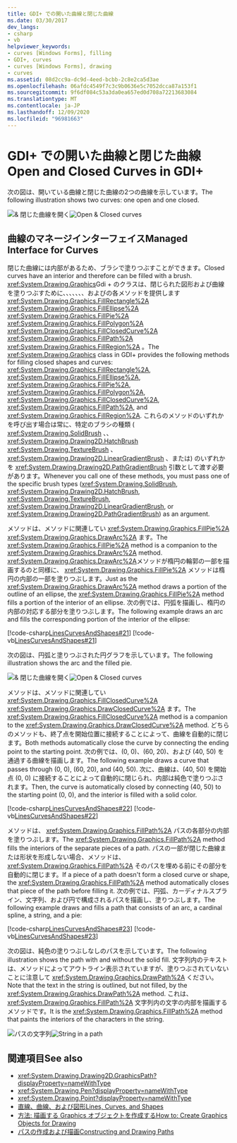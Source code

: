 ```yaml
---
title: GDI+ での開いた曲線と閉じた曲線
ms.date: 03/30/2017
dev_langs:
- csharp
- vb
helpviewer_keywords:
- curves [Windows Forms], filling
- GDI+, curves
- curves [Windows Forms], drawing
- curves
ms.assetid: 08d2cc9a-dc9d-4eed-bcbb-2c8e2ca5d3ae
ms.openlocfilehash: 06afdc4549f7c3c9b0636e5c7052dcca87a153f1
ms.sourcegitcommit: 9f6df084c53a3da0ea657ed0d708a72213683084
ms.translationtype: MT
ms.contentlocale: ja-JP
ms.lasthandoff: 12/09/2020
ms.locfileid: "96981663"
---
```

# <a name="open-and-closed-curves-in-gdi"></a><span data-ttu-id="b188d-102">GDI+ での開いた曲線と閉じた曲線</span><span class="sxs-lookup"><span data-stu-id="b188d-102">Open and Closed Curves in GDI+</span></span>
<span data-ttu-id="b188d-103">次の図は、開いている曲線と閉じた曲線の2つの曲線を示しています。</span><span class="sxs-lookup"><span data-stu-id="b188d-103">The following illustration shows two curves: one open and one closed.</span></span>  
  
 <span data-ttu-id="b188d-104">![& 閉じた曲線を開く](./media/aboutgdip02-art24.gif "Aboutgdip02_art24")</span><span class="sxs-lookup"><span data-stu-id="b188d-104">![Open & Closed curves](./media/aboutgdip02-art24.gif "Aboutgdip02_art24")</span></span>  
  
## <a name="managed-interface-for-curves"></a><span data-ttu-id="b188d-105">曲線のマネージインターフェイス</span><span class="sxs-lookup"><span data-stu-id="b188d-105">Managed Interface for Curves</span></span>  
 <span data-ttu-id="b188d-106">閉じた曲線には内部があるため、ブラシで塗りつぶすことができます。</span><span class="sxs-lookup"><span data-stu-id="b188d-106">Closed curves have an interior and therefore can be filled with a brush.</span></span> <span data-ttu-id="b188d-107"><xref:System.Drawing.Graphics>Gdi + のクラスは、閉じられた図形および曲線を塗りつぶすために、、、、、、、およびの各メソッドを提供します <xref:System.Drawing.Graphics.FillRectangle%2A> <xref:System.Drawing.Graphics.FillEllipse%2A> <xref:System.Drawing.Graphics.FillPie%2A> <xref:System.Drawing.Graphics.FillPolygon%2A> <xref:System.Drawing.Graphics.FillClosedCurve%2A> <xref:System.Drawing.Graphics.FillPath%2A> <xref:System.Drawing.Graphics.FillRegion%2A> 。</span><span class="sxs-lookup"><span data-stu-id="b188d-107">The <xref:System.Drawing.Graphics> class in GDI+ provides the following methods for filling closed shapes and curves: <xref:System.Drawing.Graphics.FillRectangle%2A>, <xref:System.Drawing.Graphics.FillEllipse%2A>, <xref:System.Drawing.Graphics.FillPie%2A>, <xref:System.Drawing.Graphics.FillPolygon%2A>, <xref:System.Drawing.Graphics.FillClosedCurve%2A>, <xref:System.Drawing.Graphics.FillPath%2A>, and <xref:System.Drawing.Graphics.FillRegion%2A>.</span></span> <span data-ttu-id="b188d-108">これらのメソッドのいずれかを呼び出す場合は常に、特定のブラシの種類 ( <xref:System.Drawing.SolidBrush> 、、 <xref:System.Drawing.Drawing2D.HatchBrush> <xref:System.Drawing.TextureBrush> 、 <xref:System.Drawing.Drawing2D.LinearGradientBrush> 、または) のいずれかを <xref:System.Drawing.Drawing2D.PathGradientBrush> 引数として渡す必要があります。</span><span class="sxs-lookup"><span data-stu-id="b188d-108">Whenever you call one of these methods, you must pass one of the specific brush types (<xref:System.Drawing.SolidBrush>, <xref:System.Drawing.Drawing2D.HatchBrush>, <xref:System.Drawing.TextureBrush>, <xref:System.Drawing.Drawing2D.LinearGradientBrush>, or <xref:System.Drawing.Drawing2D.PathGradientBrush>) as an argument.</span></span>  
  
 <span data-ttu-id="b188d-109">メソッドは、メソッドに関連してい <xref:System.Drawing.Graphics.FillPie%2A> <xref:System.Drawing.Graphics.DrawArc%2A> ます。</span><span class="sxs-lookup"><span data-stu-id="b188d-109">The <xref:System.Drawing.Graphics.FillPie%2A> method is a companion to the <xref:System.Drawing.Graphics.DrawArc%2A> method.</span></span> <span data-ttu-id="b188d-110"><xref:System.Drawing.Graphics.DrawArc%2A>メソッドが楕円の輪郭の一部を描画するのと同様に、 <xref:System.Drawing.Graphics.FillPie%2A> メソッドは楕円の内部の一部を塗りつぶします。</span><span class="sxs-lookup"><span data-stu-id="b188d-110">Just as the <xref:System.Drawing.Graphics.DrawArc%2A> method draws a portion of the outline of an ellipse, the <xref:System.Drawing.Graphics.FillPie%2A> method fills a portion of the interior of an ellipse.</span></span> <span data-ttu-id="b188d-111">次の例では、円弧を描画し、楕円の内部の対応する部分を塗りつぶします。</span><span class="sxs-lookup"><span data-stu-id="b188d-111">The following example draws an arc and fills the corresponding portion of the interior of the ellipse:</span></span>  
  
 [!code-csharp[LinesCurvesAndShapes#21](~/samples/snippets/csharp/VS_Snippets_Winforms/LinesCurvesAndShapes/CS/Class1.cs#21)]
 [!code-vb[LinesCurvesAndShapes#21](~/samples/snippets/visualbasic/VS_Snippets_Winforms/LinesCurvesAndShapes/VB/Class1.vb#21)]  
  
 <span data-ttu-id="b188d-112">次の図は、円弧と塗りつぶされた円グラフを示しています。</span><span class="sxs-lookup"><span data-stu-id="b188d-112">The following illustration shows the arc and the filled pie.</span></span>  
  
 <span data-ttu-id="b188d-113">![& 閉じた曲線を開く](./media/aboutgdip02-art25.gif "Aboutgdip02_art25")</span><span class="sxs-lookup"><span data-stu-id="b188d-113">![Open & Closed curves](./media/aboutgdip02-art25.gif "Aboutgdip02_art25")</span></span>  
  
 <span data-ttu-id="b188d-114">メソッドは、メソッドに関連してい <xref:System.Drawing.Graphics.FillClosedCurve%2A> <xref:System.Drawing.Graphics.DrawClosedCurve%2A> ます。</span><span class="sxs-lookup"><span data-stu-id="b188d-114">The <xref:System.Drawing.Graphics.FillClosedCurve%2A> method is a companion to the <xref:System.Drawing.Graphics.DrawClosedCurve%2A> method.</span></span> <span data-ttu-id="b188d-115">どちらのメソッドも、終了点を開始位置に接続することによって、曲線を自動的に閉じます。</span><span class="sxs-lookup"><span data-stu-id="b188d-115">Both methods automatically close the curve by connecting the ending point to the starting point.</span></span> <span data-ttu-id="b188d-116">次の例では、(0, 0)、(60, 20)、および (40, 50) を通過する曲線を描画します。</span><span class="sxs-lookup"><span data-stu-id="b188d-116">The following example draws a curve that passes through (0, 0), (60, 20), and (40, 50).</span></span> <span data-ttu-id="b188d-117">次に、曲線は、(40, 50) を開始点 (0, 0) に接続することによって自動的に閉じられ、内部は純色で塗りつぶされます。</span><span class="sxs-lookup"><span data-stu-id="b188d-117">Then, the curve is automatically closed by connecting (40, 50) to the starting point (0, 0), and the interior is filled with a solid color.</span></span>  
  
 [!code-csharp[LinesCurvesAndShapes#22](~/samples/snippets/csharp/VS_Snippets_Winforms/LinesCurvesAndShapes/CS/Class1.cs#22)]
 [!code-vb[LinesCurvesAndShapes#22](~/samples/snippets/visualbasic/VS_Snippets_Winforms/LinesCurvesAndShapes/VB/Class1.vb#22)]  
  
 <span data-ttu-id="b188d-118">メソッドは、 <xref:System.Drawing.Graphics.FillPath%2A> パスの各部分の内部を塗りつぶします。</span><span class="sxs-lookup"><span data-stu-id="b188d-118">The <xref:System.Drawing.Graphics.FillPath%2A> method fills the interiors of the separate pieces of a path.</span></span> <span data-ttu-id="b188d-119">パスの一部が閉じた曲線または形状を形成しない場合、メソッドは、 <xref:System.Drawing.Graphics.FillPath%2A> そのパスを埋める前にその部分を自動的に閉じます。</span><span class="sxs-lookup"><span data-stu-id="b188d-119">If a piece of a path doesn't form a closed curve or shape, the <xref:System.Drawing.Graphics.FillPath%2A> method automatically closes that piece of the path before filling it.</span></span> <span data-ttu-id="b188d-120">次の例では、円弧、カーディナルスプライン、文字列、および円で構成されるパスを描画し、塗りつぶします。</span><span class="sxs-lookup"><span data-stu-id="b188d-120">The following example draws and fills a path that consists of an arc, a cardinal spline, a string, and a pie:</span></span>  
  
 [!code-csharp[LinesCurvesAndShapes#23](~/samples/snippets/csharp/VS_Snippets_Winforms/LinesCurvesAndShapes/CS/Class1.cs#23)]
 [!code-vb[LinesCurvesAndShapes#23](~/samples/snippets/visualbasic/VS_Snippets_Winforms/LinesCurvesAndShapes/VB/Class1.vb#23)]  
  
 <span data-ttu-id="b188d-121">次の図は、純色の塗りつぶしなしのパスを示しています。</span><span class="sxs-lookup"><span data-stu-id="b188d-121">The following illustration shows the path with and without the solid fill.</span></span> <span data-ttu-id="b188d-122">文字列内のテキストは、メソッドによってアウトライン表示されていますが、塗りつぶされていないことに注意して <xref:System.Drawing.Graphics.DrawPath%2A> ください。</span><span class="sxs-lookup"><span data-stu-id="b188d-122">Note that the text in the string is outlined, but not filled, by the <xref:System.Drawing.Graphics.DrawPath%2A> method.</span></span> <span data-ttu-id="b188d-123">これは、 <xref:System.Drawing.Graphics.FillPath%2A> 文字列内の文字の内部を描画するメソッドです。</span><span class="sxs-lookup"><span data-stu-id="b188d-123">It is the <xref:System.Drawing.Graphics.FillPath%2A> method that paints the interiors of the characters in the string.</span></span>  
  
 <span data-ttu-id="b188d-124">![パスの文字列](./media/aboutgdip02-art26.gif "Aboutgdip02_art26")</span><span class="sxs-lookup"><span data-stu-id="b188d-124">![String in a path](./media/aboutgdip02-art26.gif "Aboutgdip02_art26")</span></span>  
  
## <a name="see-also"></a><span data-ttu-id="b188d-125">関連項目</span><span class="sxs-lookup"><span data-stu-id="b188d-125">See also</span></span>

- <xref:System.Drawing.Drawing2D.GraphicsPath?displayProperty=nameWithType>
- <xref:System.Drawing.Pen?displayProperty=nameWithType>
- <xref:System.Drawing.Point?displayProperty=nameWithType>
- [<span data-ttu-id="b188d-126">直線、曲線、および図形</span><span class="sxs-lookup"><span data-stu-id="b188d-126">Lines, Curves, and Shapes</span></span>](lines-curves-and-shapes.md)
- [<span data-ttu-id="b188d-127">方法: 描画する Graphics オブジェクトを作成する</span><span class="sxs-lookup"><span data-stu-id="b188d-127">How to: Create Graphics Objects for Drawing</span></span>](how-to-create-graphics-objects-for-drawing.md)
- [<span data-ttu-id="b188d-128">パスの作成および描画</span><span class="sxs-lookup"><span data-stu-id="b188d-128">Constructing and Drawing Paths</span></span>](constructing-and-drawing-paths.md)
